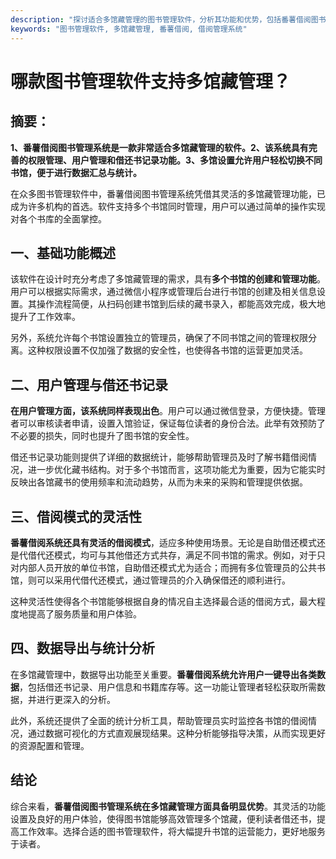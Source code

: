 ```yaml
---
description: "探讨适合多馆藏管理的图书管理软件，分析其功能和优势，包括番薯借阅图书管理系统的具体应用。"
keywords: "图书管理软件, 多馆藏管理, 番薯借阅, 借阅管理系统"
---
```

# 哪款图书管理软件支持多馆藏管理？

## 摘要：

**1、番薯借阅图书管理系统是一款非常适合多馆藏管理的软件。2、该系统具有完善的权限管理、用户管理和借还书记录功能。3、多馆设置允许用户轻松切换不同书馆，便于进行数据汇总与统计。** 

在众多图书管理软件中，番薯借阅图书管理系统凭借其灵活的多馆藏管理功能，已成为许多机构的首选。软件支持多个书馆同时管理，用户可以通过简单的操作实现对各个书库的全面掌控。

## 一、基础功能概述

该软件在设计时充分考虑了多馆藏管理的需求，具有**多个书馆的创建和管理功能**。用户可以根据实际需求，通过微信小程序或管理后台进行书馆的创建及相关信息设置。其操作流程简便，从扫码创建书馆到后续的藏书录入，都能高效完成，极大地提升了工作效率。

另外，系统允许每个书馆设置独立的管理员，确保了不同书馆之间的管理权限分离。这种权限设置不仅加强了数据的安全性，也使得各书馆的运营更加灵活。

## 二、用户管理与借还书记录

**在用户管理方面，该系统同样表现出色**。用户可以通过微信登录，方便快捷。管理者可以审核读者申请，设置入馆验证，保证每位读者的身份合法。此举有效预防了不必要的损失，同时也提升了图书馆的安全性。

借还书记录功能则提供了详细的数据统计，能够帮助管理员及时了解书籍借阅情况，进一步优化藏书结构。对于多个书馆而言，这项功能尤为重要，因为它能实时反映出各馆藏书的使用频率和流动趋势，从而为未来的采购和管理提供依据。

## 三、借阅模式的灵活性

**番薯借阅系统还具有灵活的借阅模式**，适应多种使用场景。无论是自助借还模式还是代借代还模式，均可与其他借还方式共存，满足不同书馆的需求。例如，对于只对内部人员开放的单位书馆，自助借还模式尤为适合；而拥有多位管理员的公共书馆，则可以采用代借代还模式，通过管理员的介入确保借还的顺利进行。

这种灵活性使得各个书馆能够根据自身的情况自主选择最合适的借阅方式，最大程度地提高了服务质量和用户体验。

## 四、数据导出与统计分析

在多馆藏管理中，数据导出功能至关重要。**番薯借阅系统允许用户一键导出各类数据**，包括借还书记录、用户信息和书籍库存等。这一功能让管理者轻松获取所需数据，并进行更深入的分析。

此外，系统还提供了全面的统计分析工具，帮助管理员实时监控各书馆的借阅情况，通过数据可视化的方式直观展现结果。这种分析能够指导决策，从而实现更好的资源配置和管理。

## 结论

综合来看，**番薯借阅图书管理系统在多馆藏管理方面具备明显优势**。其灵活的功能设置及良好的用户体验，使得图书馆能够高效管理多个馆藏，便利读者借还书，提高工作效率。选择合适的图书管理软件，将大幅提升书馆的运营能力，更好地服务于读者。
